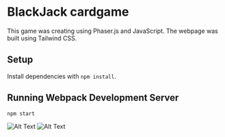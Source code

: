 # BlackJack cardgame

This game was creating using Phaser.js and JavaScript. The webpage was built using Tailwind CSS.

## Setup

Install dependencies with `npm install`.

## Running Webpack Development Server

```sh
npm start
```

![Alt Text](https://media.giphy.com/media/vFKqnCdLPNOKc/giphy.gif)
![Alt Text](https://media.giphy.com/media/T66k0mf6edkKk7Xav2/giphy.gif)

